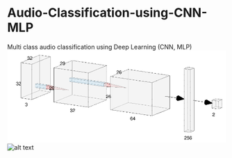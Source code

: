 # Audio-Classification-using-CNN-MLP
Multi class audio classification using Deep Learning (CNN, MLP)
![alt text](https://raw.githubusercontent.com/vishalshar/Audio-Classification-using-CNN-MLP/master/img/cnn_images.png)
![alt text](https://raw.githubusercontent.com/vishalshar/Audio-Classification-using-CNN-MLP/master/img/ANN_Net_2-1.png)
